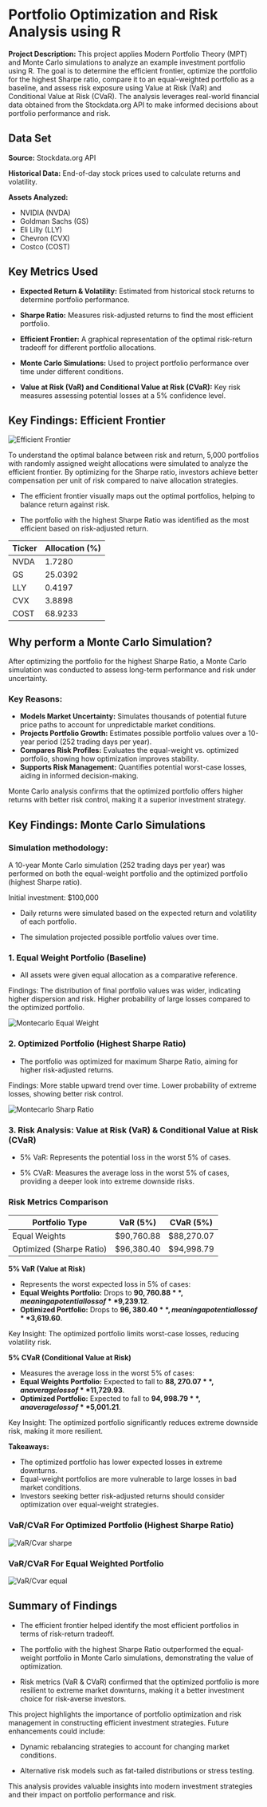 # Portfolio Optimization and Risk Analysis using R

**Project Description:**
This project applies Modern Portfolio Theory (MPT) and Monte Carlo simulations to analyze an example investment portfolio using R. The goal is to determine the efficient frontier, optimize the portfolio for the highest Sharpe ratio, compare it to an equal-weighted portfolio as a baseline, and assess risk exposure using Value at Risk (VaR) and Conditional Value at Risk (CVaR). The analysis leverages real-world financial data obtained from the Stockdata.org API to make informed decisions about portfolio performance and risk.

## **Data Set**
**Source:** Stockdata.org API

**Historical Data:** End-of-day stock prices used to calculate returns and volatility.

**Assets Analyzed:**
- NVIDIA (NVDA)
- Goldman Sachs (GS)
- Eli Lilly (LLY)
- Chevron (CVX)
- Costco (COST)



## **Key Metrics Used**

- **Expected Return & Volatility:** Estimated from historical stock returns to determine portfolio performance.

- **Sharpe Ratio:** Measures risk-adjusted returns to find the most efficient portfolio.

- **Efficient Frontier:** A graphical representation of the optimal risk-return tradeoff for different portfolio allocations.

- **Monte Carlo Simulations:** Used to project portfolio performance over time under different conditions.

- **Value at Risk (VaR) and Conditional Value at Risk (CVaR):** Key risk measures assessing potential losses at a 5% confidence level.

## **Key Findings: Efficient Frontier**
![Efficient Frontier](https://github.com/T-Tamz/Portfolio-Optimization-and-Risk-Analysis-using-R/blob/6eade80fb92a889b1d1daa704ce943e5e2501e7d/Images/Effecient%20frontier/Effecient%20Frontier%20.png)

To understand the optimal balance between risk and return, 5,000 portfolios with randomly assigned weight allocations were simulated to analyze the efficient frontier. By optimizing for the Sharpe ratio, investors achieve better compensation per unit of risk compared to naive allocation strategies.

- The efficient frontier visually maps out the optimal portfolios, helping to balance return against risk.

- The portfolio with the highest Sharpe Ratio was identified as the most efficient based on risk-adjusted return.

| Ticker | Allocation (%) |
|--------|--------------|
| NVDA   | 1.7280       |
| GS     | 25.0392      |
| LLY    | 0.4197       |
| CVX    | 3.8898       |
| COST   | 68.9233      |

## **Why perform a Monte Carlo Simulation?**
After optimizing the portfolio for the highest Sharpe Ratio, a Monte Carlo simulation was conducted to assess long-term performance and risk under uncertainty.

### Key Reasons:
- **Models Market Uncertainty:** Simulates thousands of potential future price paths to account for unpredictable market conditions.
- **Projects Portfolio Growth:** Estimates possible portfolio values over a 10-year period (252 trading days per year).
- **Compares Risk Profiles:** Evaluates the equal-weight vs. optimized portfolio, showing how optimization improves stability.
- **Supports Risk Management:** Quantifies potential worst-case losses, aiding in informed decision-making.

Monte Carlo analysis confirms that the optimized portfolio offers higher returns with better risk control, making it a superior investment strategy.

## **Key Findings: Monte Carlo Simulations** 
### Simulation methodology:
A 10-year Monte Carlo simulation (252 trading days per year) was performed on both the equal-weight portfolio and the optimized portfolio (highest Sharpe ratio).

Initial investment: $100,000

- Daily returns were simulated based on the expected return and volatility of each portfolio.

- The simulation projected possible portfolio values over time.



### 1. Equal Weight Portfolio (Baseline)
- All assets were given equal allocation as a comparative reference.

Findings:
The distribution of final portfolio values was wider, indicating higher dispersion and risk. Higher probability of large losses compared to the optimized portfolio.

  ![Montecarlo Equal Weight](https://github.com/T-Tamz/Portfolio-Optimization-and-Risk-Analysis-using-R/blob/6eade80fb92a889b1d1daa704ce943e5e2501e7d/Images/Montecarlo%20equal%20weights/Equal%20weights%20motecarlo.png)

### 2. Optimized Portfolio (Highest Sharpe Ratio)
- The portfolio was optimized for maximum Sharpe Ratio, aiming for higher risk-adjusted returns.

Findings:
More stable upward trend over time. Lower probability of extreme losses, showing better risk control.

 ![Montecarlo Sharp Ratio](https://github.com/T-Tamz/Portfolio-Optimization-and-Risk-Analysis-using-R/blob/6eade80fb92a889b1d1daa704ce943e5e2501e7d/Images/Montecarlo%20Optimized%20Sharpe/Montecarlo%20Optimized.png)


### 3. Risk Analysis: Value at Risk (VaR) & Conditional Value at Risk (CVaR)

- 5% VaR: Represents the potential loss in the worst 5% of cases.

- 5% CVaR: Measures the average loss in the worst 5% of cases, providing a deeper look into extreme downside risks.

### Risk Metrics Comparison

| Portfolio Type              | VaR (5%)    | CVaR (5%)    |
|-----------------------------|------------|-------------|
| Equal Weights               | $90,760.88 | $88,270.07  |
| Optimized (Sharpe Ratio)    | $96,380.40 | $94,998.79  |
 

**5% VaR (Value at Risk)**
- Represents the worst expected loss in 5% of cases:
- **Equal Weights Portfolio:** Drops to **$90,760.88**, meaning a potential loss of **$9,239.12**.
- **Optimized Portfolio:** Drops to **$96,380.40**, meaning a potential loss of **$3,619.60**.

Key Insight: The optimized portfolio limits worst-case losses, reducing volatility risk.

**5% CVaR (Conditional Value at Risk)**
- Measures the average loss in the worst 5% of cases:
- **Equal Weights Portfolio:** Expected to fall to **$88,270.07**, an average loss of **$11,729.93**.
- **Optimized Portfolio:** Expected to fall to **$94,998.79**, an average loss of **$5,001.21**.

Key Insight: The optimized portfolio significantly reduces extreme downside risk, making it more resilient.

**Takeaways:**
- The optimized portfolio has lower expected losses in extreme downturns.
- Equal-weight portfolios are more vulnerable to large losses in bad market conditions.
- Investors seeking better risk-adjusted returns should consider optimization over equal-weight strategies.

### VaR/CVaR For Optimized Portfolio (Highest Sharpe Ratio)
 ![VaR/Cvar sharpe](https://github.com/T-Tamz/Portfolio-Optimization-and-Risk-Analysis-using-R/blob/6eade80fb92a889b1d1daa704ce943e5e2501e7d/Images/Montecarlo%20Optimized%20Sharpe/Optimized%20Var%20CVAR.png)

 ### VaR/CVaR For Equal Weighted Portfolio
 ![VaR/Cvar equal](https://github.com/T-Tamz/Portfolio-Optimization-and-Risk-Analysis-using-R/blob/bb076343f76c5ec8d20836a359d487ca9b7b9076/Images/Montecarlo%20equal%20weights/VAR%2CCVAR%20equal%20weights%20graph.png)



## Summary of Findings

- The efficient frontier helped identify the most efficient portfolios in terms of risk-return tradeoff.

- The portfolio with the highest Sharpe Ratio outperformed the equal-weight portfolio in Monte Carlo simulations, demonstrating the value of optimization.

- Risk metrics (VaR & CVaR) confirmed that the optimized portfolio is more resilient to extreme market downturns, making it a better investment choice for risk-averse investors.

This project highlights the importance of portfolio optimization and risk management in constructing efficient investment strategies. Future enhancements could include:

- Dynamic rebalancing strategies to account for changing market conditions.

- Alternative risk models such as fat-tailed distributions or stress testing.

This analysis provides valuable insights into modern investment strategies and their impact on portfolio performance and risk.
